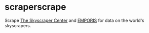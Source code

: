 # scraperscrape

Scrape [The Skyscraper Center](http://www.skyscrapercenter.com/) and [EMPORIS](https://www.emporis.com/) for data on the world's skyscrapers.
